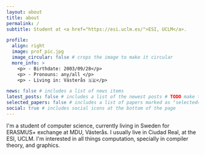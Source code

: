 ```yaml
---
layout: about
title: about
permalink: /
subtitle: Student at <a href="https://esi.uclm.es/">ESI, UCLM</a>.

profile:
  align: right
  image: prof_pic.jpg
  image_circular: false # crops the image to make it circular
  more_info: >
    <p> - Birthdate: 2003/09/28</p>
    <p> - Pronouns: any/all </p>
    <p> - Living in: Västerås 🇸🇪</p>

news: false # includes a list of news items
latest_posts: false # includes a list of the newest posts # TODO make true when ive written blog posts in the site
selected_papers: false # includes a list of papers marked as "selected={true}"
social: true # includes social icons at the bottom of the page
---
```



I'm a student of computer science, currently living in Sweden for
ERASMUS+ exchange at MDU, Västerås. I usually live in Ciudad Real,
at the ESI, UCLM. I'm interested in all things computation, specially
in compiler theory, and graphics.
